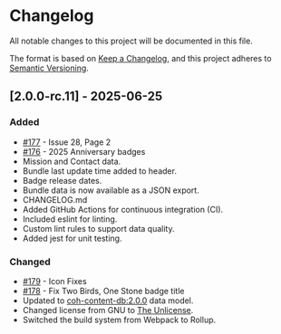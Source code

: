 # Changelog

All notable changes to this project will be documented in this file.

The format is based on [Keep a Changelog](https://keepachangelog.com/en/1.1.0/),
and this project adheres to [Semantic Versioning](https://semver.org/spec/v2.0.0.html).

## [2.0.0-rc.11] - 2025-06-25

### Added

- [#177](https://github.com/n15g/coh-content-db-homecoming/pull/177) - Issue 28, Page 2
- [#176](https://github.com/n15g/coh-content-db-homecoming/pull/176) - 2025 Anniversary badges
- Mission and Contact data.
- Bundle last update time added to header.
- Badge release dates.
- Bundle data is now available as a JSON export.
- CHANGELOG.md
- Added GitHub Actions for continuous integration (CI).
- Included eslint for linting.
- Custom lint rules to support data quality.
- Added jest for unit testing.

### Changed

- [#179](https://github.com/n15g/coh-content-db-homecoming/pull/179) - Icon Fixes
- [#178](https://github.com/n15g/coh-content-db-homecoming/pull/178) - Fix Two Birds, One Stone badge title
- Updated to [coh-content-db:2.0.0](https://github.com/n15g/coh-content-db) data model.
- Changed license from GNU to [The Unlicense](https://unlicense.org/).
- Switched the build system from Webpack to Rollup.
